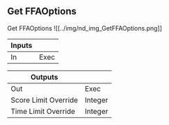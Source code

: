 ## Get FFAOptions
Get FFAOptions
![[../img/nd_img_GetFFAOptions.png]]

|Inputs||
|--|--|
| In | Exec |

|Outputs||
|--|--|
| Out | Exec |
| Score Limit Override | Integer |
| Time Limit Override | Integer |
